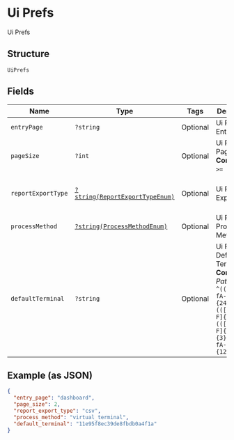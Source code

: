 
# Ui Prefs

Ui Prefs

## Structure

`UiPrefs`

## Fields

| Name | Type | Tags | Description | Getter | Setter |
|  --- | --- | --- | --- | --- | --- |
| `entryPage` | `?string` | Optional | Ui Prefs Entry Page | getEntryPage(): ?string | setEntryPage(?string entryPage): void |
| `pageSize` | `?int` | Optional | Ui Prefs Page Size<br>**Constraints**: `>= 0`, `<= 99` | getPageSize(): ?int | setPageSize(?int pageSize): void |
| `reportExportType` | [`?string(ReportExportTypeEnum)`](../../doc/models/report-export-type-enum.md) | Optional | Ui Prefs Export Type | getReportExportType(): ?string | setReportExportType(?string reportExportType): void |
| `processMethod` | [`?string(ProcessMethodEnum)`](../../doc/models/process-method-enum.md) | Optional | Ui Prefs Process Method | getProcessMethod(): ?string | setProcessMethod(?string processMethod): void |
| `defaultTerminal` | `?string` | Optional | Ui Prefs Default Termianl<br>**Constraints**: *Pattern*: `^(([0-9a-fA-F\-]{24,36})\|(([0-9a-fA-F]{8})-(([0-9a-fA-F]{4}\-){3})([0-9a-fA-F]{12})))$` | getDefaultTerminal(): ?string | setDefaultTerminal(?string defaultTerminal): void |

## Example (as JSON)

```json
{
  "entry_page": "dashboard",
  "page_size": 2,
  "report_export_type": "csv",
  "process_method": "virtual_terminal",
  "default_terminal": "11e95f8ec39de8fbdb0a4f1a"
}
```

